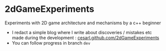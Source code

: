 2dGameExperiments
=================

Experiments with 2D game architecture and mechanisms by a c++ beginner

- I redact a simple blog where I write about discoveries / mistakes etc made during the development : [cesarl.github.com/2dGameExperiments](http://cesarl.github.com/2dGameExperiments/)
- You can follow progress in branch ``dev``

